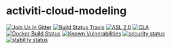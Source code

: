 # activiti-cloud-modeling

[![Join Us in Gitter](https://badges.gitter.im/Activiti/Activiti7.svg)](https://gitter.im/Activiti/Activiti7?utm_source=badge&utm_medium=badge&utm_campaign=pr-badge&utm_content=badge)
[![Build Status Travis](https://travis-ci.com/Activiti/activiti-cloud-modeling.svg?branch=master)](https://travis-ci.com/Activiti/activiti-cloud-modeling)
[![ASL 2.0](https://img.shields.io/hexpm/l/plug.svg)](https://github.com/Activiti/activiti-cloud-modeling/blob/master/LICENSE.txt)
[![CLA](https://cla-assistant.io/readme/badge/Activiti/activiti-cloud-modeling)](https://cla-assistant.io/Activiti/activiti-cloud-modeling)
[![Docker Build Status](https://img.shields.io/docker/build/activiti/activiti-cloud-modeling.svg)](https://hub.docker.com/r/activiti/activiti-cloud-modeling)
[![Known Vulnerabilities](https://snyk.io/test/github/Activiti/activiti-cloud-modeling/badge.svg)](https://snyk.io/test/github/Activiti/activiti-cloud-modeling)
[![security status](https://www.meterian.com/badge/gh/Activiti/activiti-cloud-modeling/security)](https://www.meterian.com/report/gh/Activiti/activiti-cloud-modeling)
[![stability status](https://www.meterian.com/badge/gh/Activiti/activiti-cloud-modeling/stability)](https://www.meterian.com/report/gh/Activiti/activiti-cloud-modeling)
